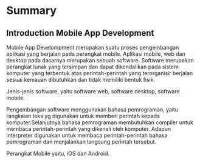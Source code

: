 # Summary

## Introduction Mobile App Development

Mobile App Develompment merupakan suatu proses pengembangan aplikasi yang berjalan pada perangkat mobile. Aplikasi mobile, web dan desktop pada dasarnya merupakan sebuah software. Software merupakan perangkat lunak yang tersimpan dan dapat dikendalikan pada sistem komputer yang terbentuk atas perintah-perintah yang terorganisir berjalan sesuai kemauan dibutuhkan dan tidak memiliki bentuk fisik.

Jenis-jenis software, yaitu software web, software desktop, software mobile.

Pengembangan software menggunakan bahasa pemrograman, yaitu rangkaian teks yg digunakan untuk memberi perintah kepada komputer.Selanjutnya bahasa pemrograman membutuhkan compiler untuk membaca perintah-perintah yang dikenali oleh komputer. Adapun interpreter digunakan untuk membaca perintah-perintah bahasa pemrograman dan menjalankan langsung perintah tersebut.

Perangkat Mobile yaitu, iOS dan Android.